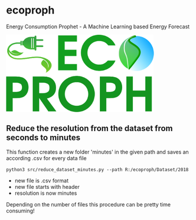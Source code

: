 # ecoproph
Energy Consumption Prophet - A Machine Learning based Energy Forecast

<img src="/assets/logo.png" width="400">

## Reduce the resolution from the dataset from seconds to minutes
This function creates a new folder 'minutes' in the given path and saves
an according .csv for every data file
```
python3 src/reduce_dataset_minutes.py --path R:/ecoproph/Dataset/2018
```
- new file is .csv format
- new file starts with header
- resolution is now minutes

Depending on the number of files this procedure can be pretty time consuming!

